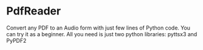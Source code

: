 # PdfReader
Convert any PDF to an Audio form with just few lines of Python code. You can try it as a beginner.  All you need is just two python libraries: pyttsx3 and PyPDF2 
